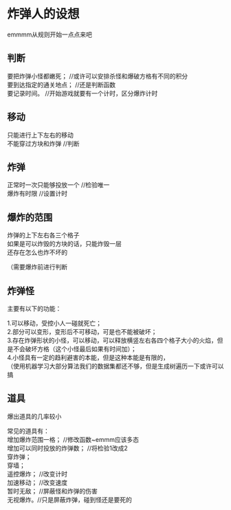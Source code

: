 炸弹人的设想
==

emmmm从规则开始一点点来吧

判断
--
要把炸弹小怪都嫩死；  //或许可以安排杀怪和爆破方格有不同的积分    
要到达指定的通关地点；  //还是判断函数    
要记录时间。 //开始游戏就要有一个计时，区分爆炸计时   


移动
--
只能进行上下左右的移动  
不能穿过方块和炸弹  //判断  

炸弹
-
正常时一次只能够投放一个  //检验唯一    
爆炸有时限  //设置计时   


爆炸的范围
--
炸弹的上下左右各三个格子  
如果是可以炸毁的方块的话，只能炸毁一层  
还存在怎么也炸不坏的    

（需要爆炸前进行判断

炸弹怪
--
主要有以下的功能：  

1.可以移动，受控小人一碰就死亡；  
2.部分可以变形，变形后不可移动，可是也不能被破坏；  
3.存在炸弹形状的小怪，可以移动，可以释放横竖左右各四个格子大小的火焰，但是不会破坏方格（这个小怪最后如果有时间加）；  
4.小怪具有一定的趋利避害的本能，但是这种本能是有限的，  
   （使用机器学习大部分算法我们的数据集都还不够，但是生成树遍历一下或许可以搞
   
   
   
道具
--
爆出道具的几率较小

常见的道具有：  
增加爆炸范围一格；  //修改函数~emmm应该多态   
增加可以同时投放的炸弹数；  //将检验1改成2   
穿炸弹；  
穿墙；   
遥控爆炸；  //改变计时   
加速移动；  //改变速度   
暂时无敌；  //屏蔽怪和炸弹的伤害     
无视爆炸。//只是屏蔽炸弹，碰到怪还是要死的   
  


